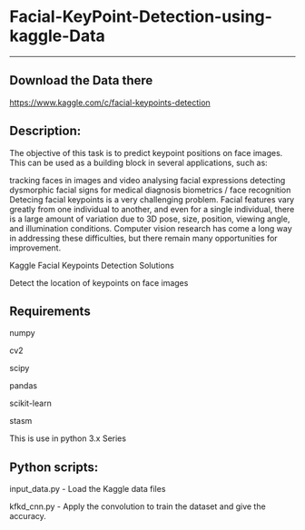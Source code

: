 # Facial-KeyPoint-Detection-using-kaggle-Data
------------------------------------------------

Download the Data there 
----------------------
https://www.kaggle.com/c/facial-keypoints-detection

Description:
-----------
The objective of this task is to predict keypoint positions on face images. This can be used as a building block in several applications, such as:

tracking faces in images and video
analysing facial expressions
detecting dysmorphic facial signs for medical diagnosis
biometrics / face recognition
Detecing facial keypoints is a very challenging problem.  Facial features vary greatly from one individual to another, and even for a single individual, there is a large amount of variation due to 3D pose, size, position, viewing angle, and illumination conditions. Computer vision research has come a long way in addressing these difficulties, but there remain many opportunities for improvement.



Kaggle Facial Keypoints Detection Solutions

Detect the location of keypoints on face images


Requirements
------------
numpy

cv2

scipy

pandas

scikit-learn

stasm


This is use in python 3.x Series

Python scripts:
--------------
input_data.py - Load the Kaggle data files 


kfkd_cnn.py - Apply the convolution to train the dataset and give the accuracy. 
